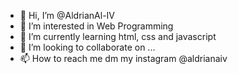 - 👋 Hi, I’m @AldrianAl-IV
- 👀 I’m interested in Web Programming
- 🌱 I’m currently learning html, css and javascript
- 💞️ I’m looking to collaborate on ...
- 📫 How to reach me dm my instagram @aldrianaiv

<!---
AldrianAl-IV/AldrianAl-IV is a ✨ special ✨ repository because its `README.md` (this file) appears on your GitHub profile.
You can click the Preview link to take a look at your changes.
--->

